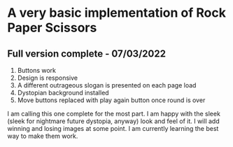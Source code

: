 # A very basic implementation of Rock Paper Scissors

## Full version complete - 07/03/2022

1. Buttons work
2. Design is responsive
3. A different outrageous slogan is presented on each page load
4. Dystopian background installed
5. Move buttons replaced with play again button once round is over

I am calling this one complete for the most part. I am happy with the sleek (sleek for nightmare future dystopia, anyway) look and feel of it. I will add winning and losing images at some point. I am currently learning the best way to make them work.
